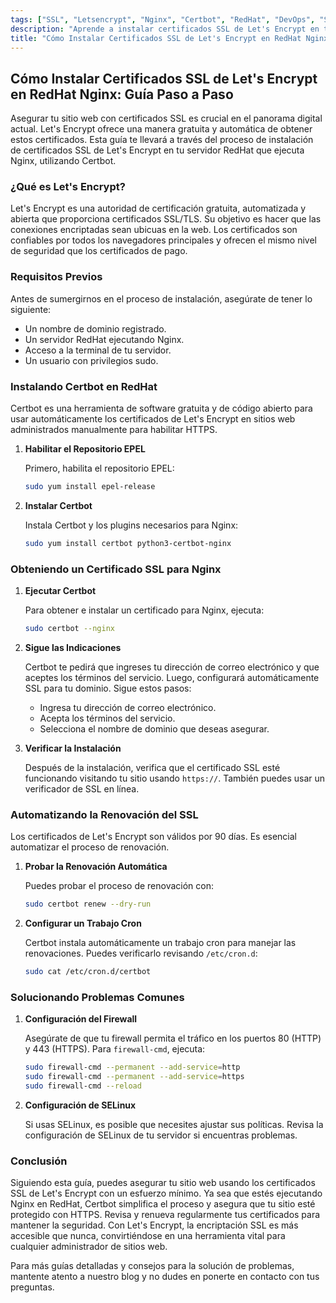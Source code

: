 ```yaml
---
tags: ["SSL", "Letsencrypt", "Nginx", "Certbot", "RedHat", "DevOps", "SEO"]
description: "Aprende a instalar certificados SSL de Let's Encrypt en tu servidor RedHat con Nginx usando Certbot. Esta guía paso a paso asegura que tu sitio esté seguro con HTTPS."
title: "Cómo Instalar Certificados SSL de Let's Encrypt en RedHat Nginx: Guía Paso a Paso"
---
```


## Cómo Instalar Certificados SSL de Let's Encrypt en RedHat Nginx: Guía Paso a Paso

Asegurar tu sitio web con certificados SSL es crucial en el panorama digital actual. Let's Encrypt ofrece una manera gratuita y automática de obtener estos certificados. Esta guía te llevará a través del proceso de instalación de certificados SSL de Let's Encrypt en tu servidor RedHat que ejecuta Nginx, utilizando Certbot.

### ¿Qué es Let's Encrypt?

Let's Encrypt es una autoridad de certificación gratuita, automatizada y abierta que proporciona certificados SSL/TLS. Su objetivo es hacer que las conexiones encriptadas sean ubicuas en la web. Los certificados son confiables por todos los navegadores principales y ofrecen el mismo nivel de seguridad que los certificados de pago.

### Requisitos Previos

Antes de sumergirnos en el proceso de instalación, asegúrate de tener lo siguiente:

- Un nombre de dominio registrado.
- Un servidor RedHat ejecutando Nginx.
- Acceso a la terminal de tu servidor.
- Un usuario con privilegios sudo.

### Instalando Certbot en RedHat

Certbot es una herramienta de software gratuita y de código abierto para usar automáticamente los certificados de Let's Encrypt en sitios web administrados manualmente para habilitar HTTPS.

1. **Habilitar el Repositorio EPEL**

   Primero, habilita el repositorio EPEL:

   ```bash
   sudo yum install epel-release
   ```

2. **Instalar Certbot**

   Instala Certbot y los plugins necesarios para Nginx:

   ```bash
   sudo yum install certbot python3-certbot-nginx
   ```

### Obteniendo un Certificado SSL para Nginx

1. **Ejecutar Certbot**

   Para obtener e instalar un certificado para Nginx, ejecuta:

   ```bash
   sudo certbot --nginx
   ```

2. **Sigue las Indicaciones**

   Certbot te pedirá que ingreses tu dirección de correo electrónico y que aceptes los términos del servicio. Luego, configurará automáticamente SSL para tu dominio. Sigue estos pasos:
   
   - Ingresa tu dirección de correo electrónico.
   - Acepta los términos del servicio.
   - Selecciona el nombre de dominio que deseas asegurar.

3. **Verificar la Instalación**

   Después de la instalación, verifica que el certificado SSL esté funcionando visitando tu sitio usando `https://`. También puedes usar un verificador de SSL en línea.

### Automatizando la Renovación del SSL

Los certificados de Let's Encrypt son válidos por 90 días. Es esencial automatizar el proceso de renovación.

1. **Probar la Renovación Automática**

   Puedes probar el proceso de renovación con:

   ```bash
   sudo certbot renew --dry-run
   ```

2. **Configurar un Trabajo Cron**

   Certbot instala automáticamente un trabajo cron para manejar las renovaciones. Puedes verificarlo revisando `/etc/cron.d`:

   ```bash
   sudo cat /etc/cron.d/certbot
   ```

### Solucionando Problemas Comunes

1. **Configuración del Firewall**

   Asegúrate de que tu firewall permita el tráfico en los puertos 80 (HTTP) y 443 (HTTPS). Para `firewall-cmd`, ejecuta:

   ```bash
   sudo firewall-cmd --permanent --add-service=http
   sudo firewall-cmd --permanent --add-service=https
   sudo firewall-cmd --reload
   ```

2. **Configuración de SELinux**

   Si usas SELinux, es posible que necesites ajustar sus políticas. Revisa la configuración de SELinux de tu servidor si encuentras problemas.

### Conclusión

Siguiendo esta guía, puedes asegurar tu sitio web usando los certificados SSL de Let's Encrypt con un esfuerzo mínimo. Ya sea que estés ejecutando Nginx en RedHat, Certbot simplifica el proceso y asegura que tu sitio esté protegido con HTTPS. Revisa y renueva regularmente tus certificados para mantener la seguridad. Con Let's Encrypt, la encriptación SSL es más accesible que nunca, convirtiéndose en una herramienta vital para cualquier administrador de sitios web.

Para más guías detalladas y consejos para la solución de problemas, mantente atento a nuestro blog y no dudes en ponerte en contacto con tus preguntas.